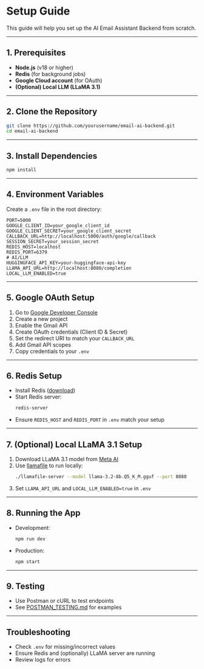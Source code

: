 # Setup Guide

This guide will help you set up the AI Email Assistant Backend from scratch.

---

## 1. Prerequisites

- **Node.js** (v18 or higher)
- **Redis** (for background jobs)
- **Google Cloud account** (for OAuth)
- **(Optional) Local LLM (LLaMA 3.1)**

---

## 2. Clone the Repository

```bash
git clone https://github.com/yourusername/email-ai-backend.git
cd email-ai-backend
```

---

## 3. Install Dependencies

```bash
npm install
```

---

## 4. Environment Variables

Create a `.env` file in the root directory:

```
PORT=5000
GOOGLE_CLIENT_ID=your_google_client_id
GOOGLE_CLIENT_SECRET=your_google_client_secret
CALLBACK_URL=http://localhost:5000/auth/google/callback
SESSION_SECRET=your_session_secret
REDIS_HOST=localhost
REDIS_PORT=6379
# AI/LLM
HUGGINGFACE_API_KEY=your-huggingface-api-key
LLAMA_API_URL=http://localhost:8080/completion
LOCAL_LLM_ENABLED=true
```

---

## 5. Google OAuth Setup

1. Go to [Google Developer Console](https://console.developers.google.com/)
2. Create a new project
3. Enable the Gmail API
4. Create OAuth credentials (Client ID & Secret)
5. Set the redirect URI to match your `CALLBACK_URL`
6. Add Gmail API scopes
7. Copy credentials to your `.env`

---

## 6. Redis Setup

- Install Redis ([download](https://redis.io/download))
- Start Redis server:
  ```bash
  redis-server
  ```
- Ensure `REDIS_HOST` and `REDIS_PORT` in `.env` match your setup

---

## 7. (Optional) Local LLaMA 3.1 Setup

1. Download LLaMA 3.1 model from [Meta AI](https://llama.meta.com/llama2/)
2. Use [llamafile](https://github.com/Mozilla-Ocho/llamafile) to run locally:
   ```bash
   ./llamafile-server --model llama-3.2-8b.Q5_K_M.gguf --port 8080
   ```
3. Set `LLAMA_API_URL` and `LOCAL_LLM_ENABLED=true` in `.env`

---

## 8. Running the App

- Development:
  ```bash
  npm run dev
  ```
- Production:
  ```bash
  npm start
  ```

---

## 9. Testing

- Use Postman or cURL to test endpoints
- See [POSTMAN_TESTING.md](../POSTMAN_TESTING.md) for examples

---

## Troubleshooting

- Check `.env` for missing/incorrect values
- Ensure Redis and (optionally) LLaMA server are running
- Review logs for errors
